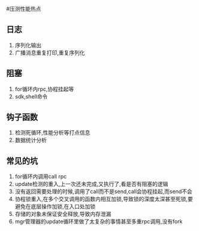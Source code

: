 #压测性能热点

## 日志
1. 序列化输出
2. 广播消息重复打印,重复序列化

## 阻塞
1. for循环内rpc,协程挂起等
2. sdk,shell命令

## 钩子函数
1. 检测死循环,性能分析等打点信息
2. 数据统计分析

## 常见的坑
1. for循环内调用call rpc 
2. update检测的重入,上一次还未完成,又执行了,看是否有阻塞的逻辑
3. 没有返回需要处理的时候,调用了call而不是send,call会协程挂起,而send不会
4. 协程锁重入,在多个交叉调用的函数内相互加锁,导致锁的深度太深甚至死锁,要避免在底层操作加锁,在入口处加锁
5. 存储的对象未保证安全释放,导致内存泄漏
6. mgr管理器的update循环里做了太复杂的事情甚至多重rpc调用,没有fork